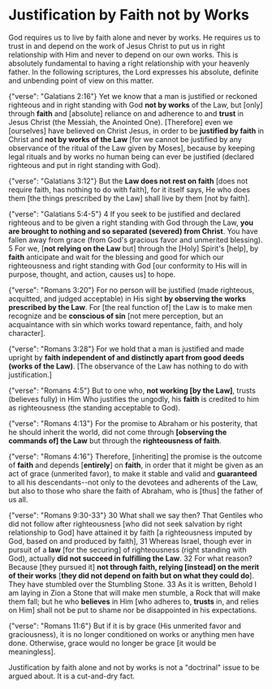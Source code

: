 Justification by Faith not by Works
===================================

God requires us to live by faith alone and never by works.  He requires us to trust in and depend on the work of Jesus Christ to put us in right relationship with Him and never to depend on our own works.  This is absolutely fundamental to having a right relationship with your heavenly father.  In the following scriptures, the Lord expresses his absolute, definite and unbending point of view on this matter.

{"verse": "Galatians 2:16"}
Yet we know that a man is justified or reckoned righteous and in right standing with God **not by works** of the Law, but [only] through **faith** and [absolute] reliance on and adherence to and **trust** in Jesus Christ (the Messiah, the Anointed One). [Therefore] even we [ourselves] have believed on Christ Jesus, in order to be **justified by faith** in Christ and **not by works of the Law** [for we cannot be justified by any observance of the ritual of the Law given by Moses], because by keeping legal rituals and by works no human being can ever be justified (declared righteous and put in right standing with God).

{"verse": "Galatians 3:12"}
But the **Law does not rest on faith** [does not require faith, has nothing to do with faith], for it itself says, He who does them [the things prescribed by the Law] shall live by them [not by faith].

{"verse": "Galatians 5:4-5"}
4 If you seek to be justified and declared righteous and to be given a right standing with God through the Law, **you are brought to nothing and so separated (severed) from Christ**. You have fallen away from grace (from God's gracious favor and unmerited blessing).  5 For we, [**not relying on the Law** but] through the [Holy] Spirit's [help], by **faith** anticipate and wait for the blessing and good for which our righteousness and right standing with God [our conformity to His will in purpose, thought, and action, causes us] to hope.

{"verse": "Romans 3:20"}
For no person will be justified (made righteous, acquitted, and judged acceptable) in His sight **by observing the works prescribed by the Law**. For [the real function of] the Law is to make men recognize and be **conscious of sin** [not mere perception, but an acquaintance with sin which works toward repentance, faith, and holy character].

{"verse": "Romans 3:28"}
For we hold that a man is justified and made upright by **faith independent of and distinctly apart from good deeds (works of the Law)**. [The observance of the Law has nothing to do with justification.]

{"verse": "Romans 4:5"}
But to one who, **not working [by the Law]**, trusts (believes fully) in Him Who justifies the ungodly, his **faith** is credited to him as righteousness (the standing acceptable to God).

{"verse": "Romans 4:13"}
For the promise to Abraham or his posterity, that he should inherit the world, did not come through **[observing the commands of] the Law** but through the **righteousness of faith**.

{"verse": "Romans 4:16"}
Therefore, [inheriting] the promise is the outcome of **faith** and depends [**entirely**] on **faith**, in order that it might be given as an act of grace (unmerited favor), to make it stable and valid and **guaranteed** to all his descendants--not only to the devotees and adherents of the Law, but also to those who share the faith of Abraham, who is [thus] the father of us all.

{"verse": "Romans 9:30-33"}
30 What shall we say then? That Gentiles who did not follow after righteousness [who did not seek salvation by right relationship to God] have attained it by faith [a righteousness imputed by God, based on and produced by faith], 31 Whereas Israel, though ever in pursuit of a **law** [for the securing] of righteousness (right standing with God), actually **did not succeed in fulfilling the Law**. 32 For what reason? Because [they pursued it] **not through faith, relying [instead] on the merit of their works** [**they did not depend on faith but on what they could do**]. They have stumbled over the Stumbling Stone. 33 As it is written, Behold I am laying in Zion a Stone that will make men stumble, a Rock that will make them fall; but he who **believes** in Him [who adheres to, **trusts** in, and relies on Him] shall not be put to shame nor be disappointed in his expectations.

{"verse": "Romans 11:6"}
But if it is by grace (His unmerited favor and graciousness), it is no longer conditioned on works or anything men have done. Otherwise, grace would no longer be grace [it would be meaningless].

Justification by faith alone and not by works is not a "doctrinal" issue to be argued about.  It is a cut-and-dry fact.
